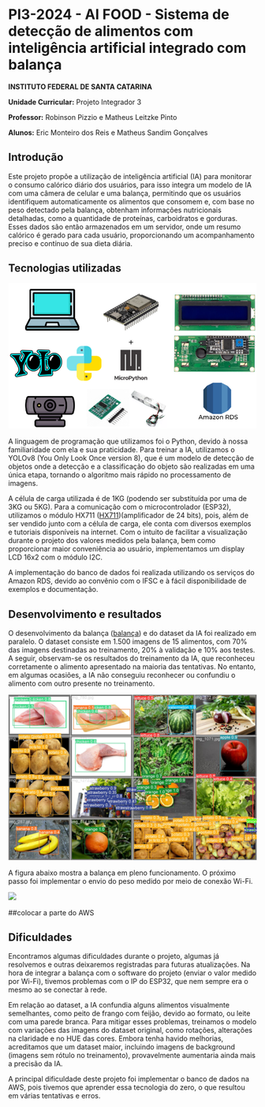 # PI3-2024 - AI FOOD -  Sistema de detecção de alimentos com inteligência artificial integrado com balança

**INSTITUTO FEDERAL DE SANTA CATARINA**

**Unidade Curricular:**  Projeto Integrador 3 

**Professor:**  Robinson Pizzio e Matheus Leitzke Pinto 

**Alunos:**  Eric Monteiro dos Reis e Matheus Sandim Gonçalves
  
## Introdução
Este projeto propõe a utilização de inteligência artificial (IA) para monitorar o consumo calórico diário dos usuários, para isso integra um modelo de IA com uma câmera de celular e uma balança, permitindo que os usuários identifiquem automaticamente os alimentos que consomem e, com base no peso detectado pela balança, obtenham informações nutricionais detalhadas, como a quantidade de proteínas, carboidratos e gorduras. Esses dados são então armazenados em um servidor, onde um resumo calórico é gerado para cada usuário, proporcionando um acompanhamento preciso e contínuo de sua dieta diária.

## Tecnologias utilizadas

![](https://github.com/suzuki1994/PI3-2024/blob/a0ba1a532e0eedd0a04ab466d8b57646ec022bbe/Figuras/Tecnologias_do_projeto.png)

A linguagem de programação que utilizamos foi o Python, devido à nossa familiaridade com ela e sua praticidade. Para treinar a IA, utilizamos o YOLOv8 (You Only Look Once version 8), que é um modelo de detecção de objetos onde a detecção e a classificação do objeto são realizadas em uma única etapa, tornando o algoritmo mais rápido no processamento de imagens.

A célula de carga utilizada é de 1KG (podendo ser substituída por uma de 3KG ou 5KG). Para a comunicação com o microcontrolador (ESP32), utilizamos o módulo HX711 ([HX711](Balança/HX711/README.md))(amplificador de 24 bits), pois, além de ser vendido junto com a célula de carga, ele conta com diversos exemplos e tutoriais disponíveis na internet. Com o intuito de facilitar a visualização durante o projeto dos valores medidos pela balança, bem como proporcionar maior conveniência ao usuário, implementamos um display LCD 16x2 com o módulo I2C.

A implementação do banco de dados foi realizada utilizando os serviços do Amazon RDS, devido ao convênio com o IFSC e à fácil disponibilidade de exemplos e documentação.

## Desenvolvimento e resultados
O desenvolvimento da balança ([balança](Balança/README.md)) e do dataset da IA foi realizado em paralelo. O dataset consiste em 1.500 imagens de 15 alimentos, com 70% das imagens destinadas ao treinamento, 20% à validação e 10% aos testes. A seguir, observam-se os resultados do treinamento da IA, que reconheceu corretamente o alimento apresentado na maioria das tentativas. No entanto, em algumas ocasiões, a IA não conseguiu reconhecer ou confundiu o alimento com outro presente no treinamento.



![](https://github.com/suzuki1994/PI3-2024/blob/a0ba1a532e0eedd0a04ab466d8b57646ec022bbe/Figuras/resultado.jpg)

A figura abaixo mostra a balança em pleno funcionamento. O próximo passo foi implementar o envio do peso medido por meio de conexão Wi-Fi.

![](https://github.com/suzuki1994/PI3-2024/blob/a0ba1a532e0eedd0a04ab466d8b57646ec022bbe/Figuras/Balan%C3%A7a_funcionando.png)


##colocar a parte do AWS


## Dificuldades 
Encontramos algumas dificuldades durante o projeto, algumas já resolvemos e outras deixaremos registradas para futuras atualizações. Na hora de integrar a balança com o software do projeto (enviar o valor medido por Wi-Fi), tivemos problemas com o IP do ESP32, que nem sempre era o mesmo ao se conectar à rede.

Em relação ao dataset, a IA confundia alguns alimentos visualmente semelhantes, como peito de frango com feijão, devido ao formato, ou leite com uma parede branca. Para mitigar esses problemas, treinamos o modelo com variações das imagens do dataset original, como rotações, alterações na claridade e no HUE das cores. Embora tenha havido melhorias, acreditamos que um dataset maior, incluindo imagens de background (imagens sem rótulo no treinamento), provavelmente aumentaria ainda mais a precisão da IA.

A principal dificuldade deste projeto foi implementar o banco de dados na AWS, pois tivemos que aprender essa tecnologia do zero, o que resultou em várias tentativas e erros.
